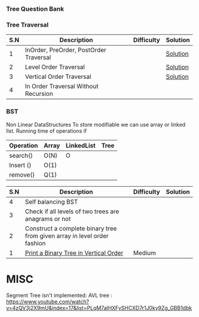 ### Tree Question Bank

### Tree Traversal

|S.N|Description|Difficulty|Solution|
|---|---|---|---|
|1| InOrder, PreOrder, PostOrder Traversal | | [Solution]() |
|2| Level Order Traversal | | [Solution]() |
|3| Vertical Order Traversal | | [Solution]() |
|4| In Order Traversal Without Recursion |


### BST
Non Linear DataStructures 
To store modifiable we can use array or linked list. 
Running time of operations if 

| Operation | Array | LinkedList | Tree |
|---|---|---|---|
|search()|O(N)| O
|Insert ()|O(1)|
|remove()|Q(1)|


|S.N|Description|Difficulty|Solution|
|---|---|---|---|
|4| Self balancing BST |
|3| Check if all levels of two trees are anagrams or not |
|2| Construct a complete binary tree from given array in level order fashion |
|1| [Print a Binary Tree in Vertical Order](https://www.youtube.com/watch?v=5u7n4jWx5r0&feature=push-u-sub&attr_tag=hJQCD7WBrI6ZKbrI%3A6)| Medium | |


# MISC
Segment Tree isn't implemented: 
AVL tree : https://www.youtube.com/watch?v=4zQV3j2X9mU&index=17&list=PLqM7alHXFySHCXD7r1J0ky9Zg_GBB1dbk
 